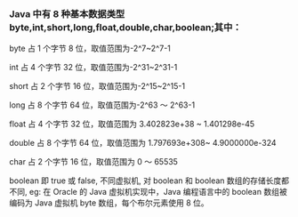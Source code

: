 ### Java 中有 8 种基本数据类型 byte,int,short,long,float,double,char,boolean;其中：

byte 占 1 个字节 8 位，取值范围为-2^7~2^7-1

int 占 4 个字节 32 位，取值范围为-2^31~2^31-1

short 占 2 个字节 16 位，取值范围为-2^15~2^15-1

long 占 8 个字节 64 位，取值范围为-2^63 ～ 2^63-1

float 占 4 个字节 32 位，取值范围为 3.402823e+38 ~ 1.401298e-45

double 占 8 个字节 64 位，取值范围为 1.797693e+308~ 4.9000000e-324

char 占 2 个字节 16 位，取值范围为 0 ～ 65535

boolean 即 true 或 false, 不同虚拟机, 对 boolean 和 boolean 数组的存储长度都不同, eg: 在 Oracle 的 Java 虚拟机实现中，Java 编程语言中的 boolean 数组被编码为 Java 虚拟机 byte 数组，每个布尔元素使用 8 位。
